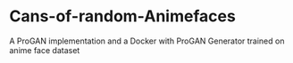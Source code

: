 # Cans-of-random-Animefaces
A ProGAN implementation and a Docker with ProGAN Generator trained on anime face dataset
